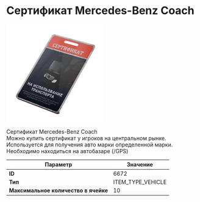 # Сертификат Mercedes-Benz Coach

![Item Image](../img/6672.webp?raw=true)

Сертификат Mercedes-Benz Coach<br>Можно купить сертификат у игроков на центральном рынке.<br>Используется для получения авто марки определенной марки.<br>Необходимо находиться на автобазаре (/GPS)


| Параметр | Значение |
|----------|----------|
| **ID** | 6672 |
| **Тип** | ITEM_TYPE_VEHICLE |
| **Максимальное количество в ячейке** | 10 |

